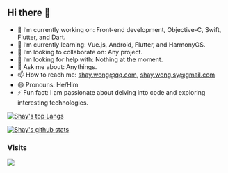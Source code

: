 ## Hi there 👋

- 🔭 I’m currently working on: Front-end development, Objective-C, Swift, Flutter, and Dart.
- 🌱 I’m currently learning: Vue.js, Android, Flutter, and HarmonyOS.
- 👯 I’m looking to collaborate on: Any project.
- 🤔 I’m looking for help with: Nothing at the moment.
- 💬 Ask me about: Anythings.
- 📫 How to reach me: shay.wong@qq.com, shay.wong.sy@gmail.com
- 😄 Pronouns: He/Him
- ⚡ Fun fact: I am passionate about delving into code and exploring interesting technologies.

[![Shay's top Langs](https://github-readme-stats.vercel.app/api/top-langs/?username=shay-wong&layout=compact)](https://github.com/anuraghazra/github-readme-stats)

[![Shay's github stats](https://github-readme-stats.vercel.app/api?username=shay-wong&show_icons=true)](https://github.com/anuraghazra/github-readme-stats)

### Visits

![](http://profile-counter.glitch.me/shay-wong/count.svg)
